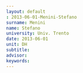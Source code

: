 ```yaml
---
layout: default 
: 2013-06-01-Menini-Stefano
surname: Menini
name: Stefano
university: Univ. Trento
date: 2013-06-01
unit: DH
subtitle: 
advisor: 
keywords: 
---
```

